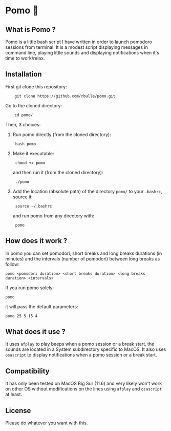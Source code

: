 # Pomo :tomato:

## What is Pomo ?

Pomo is a little bash script I have written in order to launch pomodoro sessions from terminal. It is a modest script displaying messages in command line, playing little sounds and displaying notifications when it's time to work/relax.

## Installation

First git clone this repository:

        git clone https://github.com/rbulle/pomo.git

Go to the cloned directory:

        cd pomo/

Then, 3 choices:
1) Run pomo directly (from the cloned directory):

        bash pomo

2) Make it executable:  

        chmod +x pomo

    and then run it (from the cloned directory):

        ./pomo

3) Add the location (absolute path) of the directory `pomo/` to your `.bashrc`, source it:  

        source ~/.bashrc

    and run pomo from any directory with:

        pomo

## How does it work ?

In pomo you can set pomodori, short breaks and long breaks durations (in minutes) and the intervals (number of pomodori) between long breaks as follow:

    pomo <pomodori duration> <short breaks duration> <long breaks duration> <intervals>

If you run pomo solely:

    pomo

it will pass the default parameters:

    pomo 25 5 15 4

## What does it use ?

It uses `afplay` to play beeps when a pomo session or a break start, the sounds are located in a System subdirectory specific to MacOS.
It also uses `osascript` to display notifications when a pomo session or a break start.

## Compatibility

It has only been tested on MacOS Big Sur (11.6) and very likely won't work on other OS without modifications on the lines using `afplay` and `osascript` at least.

## License

Please do whatever you want with this.
